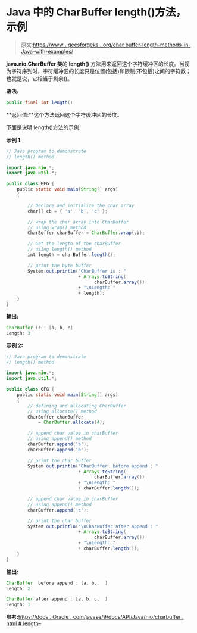 # Java 中的 CharBuffer length()方法，示例

> 原文:[https://www . geesforgeks . org/char buffer-length-methods-in-Java-with-examples/](https://www.geeksforgeeks.org/charbuffer-length-methods-in-java-with-examples/)

**java.nio.CharBuffer 类**的 **length()** 方法用来返回这个字符缓冲区的长度。当视为字符序列时，字符缓冲区的长度只是位置(包括)和限制(不包括)之间的字符数；也就是说，它相当于剩余()。

**语法:**

```java
public final int length()
```

**返回值:**这个方法返回这个字符缓冲区的长度。

下面是说明 length()方法的示例:

**示例 1:**

```java
// Java program to demonstrate
// length() method

import java.nio.*;
import java.util.*;

public class GFG {
    public static void main(String[] args)
    {

        // Declare and initialize the char array
        char[] cb = { 'a', 'b', 'c' };

        // wrap the char array into CharBuffer
        // using wrap() method
        CharBuffer charBuffer = CharBuffer.wrap(cb);

        // Get the length of the charBuffer
        // using length() method
        int length = charBuffer.length();

        // print the byte buffer
        System.out.println("CharBuffer is : "
                           + Arrays.toString(
                                 charBuffer.array())
                           + "\nLength: "
                           + length);
    }
}
```

**输出:**

```java
CharBuffer is : [a, b, c]
Length: 3

```

**示例 2:**

```java
// Java program to demonstrate
// length() method

import java.nio.*;
import java.util.*;

public class GFG {
    public static void main(String[] args)
    {
        // defining and allocating CharBuffer
        // using allocate() method
        CharBuffer charBuffer
            = CharBuffer.allocate(4);

        // append char value in charBuffer
        // using append() method
        charBuffer.append('a');
        charBuffer.append('b');

        // print the char buffer
        System.out.println("CharBuffer  before append : "
                           + Arrays.toString(
                                 charBuffer.array())
                           + "\nLength: "
                           + charBuffer.length());

        // append char value in charBuffer
        // using append() method
        charBuffer.append('c');

        // print the char buffer
        System.out.println("\nCharBuffer after append : "
                           + Arrays.toString(
                                 charBuffer.array())
                           + "\nLength: "
                           + charBuffer.length());
    }
}
```

**输出:**

```java
CharBuffer  before append : [a, b,,  ]
Length: 2

CharBuffer after append : [a, b, c,  ]
Length: 1

```

**参考:**[https://docs . Oracle . com/javase/9/docs/API/Java/nio/charbuffer . html # length–](https://docs.oracle.com/javase/9/docs/api/java/nio/CharBuffer.html#length--)